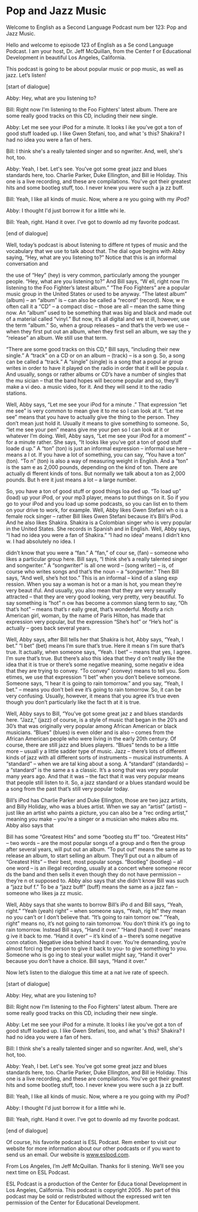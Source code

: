 # Pop and Jazz Music

Welcome to English as a Second Language Podcast num ber 123: Pop and Jazz Music.

Hello and welcome to episode 123 of English as a Se cond Language Podcast. I am your host, Dr. Jeff McQuillan, from the Center f or Educational Development in beautiful Los Angeles, California.

This podcast is going to be about popular music or pop music, as well as jazz. Let’s listen!

[start of dialogue]

Abby: Hey, what are you listening to?

Bill: Right now I'm listening to the Foo Fighters' latest album. There are some really good tracks on this CD, including their new single.

Abby: Let me see your iPod for a minute. It looks l ike you've got a ton of good stuff loaded up. I like Gwen Stefani, too, and what 's this? Shakira? I had no idea you were a fan of hers.

Bill: I think she's a really talented singer and so ngwriter. And, well, she's hot, too.

Abby: Yeah, I bet. Let's see. You've got some great  jazz and blues standards here, too. Charlie Parker, Duke Ellington, and Bill ie Holiday. This one is a live recording, and these are compilations. You've got their greatest hits and some bootleg stuff, too. I never knew you were such a ja zz buff.

Bill: Yeah, I like all kinds of music. Now, where a re you going with my iPod?

Abby: I thought I'd just borrow it for a little whi le.

Bill: Yeah, right. Hand it over. I've got to downlo ad my favorite podcast.

[end of dialogue]

Well, today’s podcast is about listening to differe nt types of music and the vocabulary that we use to talk about that. The dial ogue begins with Abby saying, “Hey, what are you listening to?” Notice that this is an informal conversation and

the use of “Hey” (hey) is very common, particularly  among the younger people. “Hey, what are you listening to?” And Bill says, “W ell, right now I’m listening to the Foo Fighter’s latest album.” “The Foo Fighters”  are a popular music group in the United States or used to be anyway. “The latest  album” (album) – an “album” is – can also be called a “record” (record). Now, w e often call it a “CD” – a compact disc – those are all – mean the same thing now. An “album” used to be something that was big and black  and made out of a material called “vinyl.” But now, it’s all digital and we st ill, however, use the term “album.” So, when a group releases – and that’s the verb we use – when they first put out an album, when they first sell an album, we say the y “release” an album. We still use that term.

“There are some good tracks on this CD,” Bill says,  “including their new single.” A “track” on a CD or on an album – (track) – is a son g. So, a song can be called a “track.” A “single” (single) is a song that a popul ar group writes in order to have it played on the radio in order that it will be popula r. And usually, songs or rather albums or CD’s have a number of singles that the mu sician – that the band hopes will become popular and so, they’ll make a vi deo. a music video, for it. And they will send it to the radio stations.

Well, Abby says, “Let me see your iPod for a minute .” That expression “let me see” is very common to mean give it to me so I can look at it. “Let me see” means that you have to actually give the thing to the person. They don’t mean just hold it. Usually it means to give something to  someone. So, “let me see your pen” means give me your pen so I can look at it or whatever I’m doing. Well, Abby says, “Let me see your iPod for a moment” – for a minute rather. She says, “It looks like you’ve got a ton of good stuff loade d up.” A “ton” (ton) is just an informal expression – informal use here – means a l ot. If you have a lot of something, you can say, “You have a ton” (ton). “To n” (ton) is also a way of measuring weight in English. And a “ton” is the sam e as 2,000 pounds, depending on the kind of ton. There are actually di fferent kinds of tons. But normally we talk about a ton as 2,000 pounds. But h ere it just means a lot – a large number.

So, you have a ton of good stuff or good things loa ded up. “To load up” (load) up your iPod, or your mp3 player, means to put things on it. So if you go to your iPod and you load up some podcasts, so you can list en to them on your drive to work, for example. Well, Abby likes Gwen Stefani wh o is a female rock singer – rather Bill likes Gwen Stefani because it’s Bill’s iPod. And he also likes Shakira. Shakira is a Colombian singer who is very popular in the United States. She records in Spanish and in English. Well, Abby says,  “I had no idea you were a fan of Shakira.” “I had no idea” means I didn’t kno w. I had absolutely no idea. I

didn’t know that you were a “fan.” A “fan,” of cour se, (fan) – someone who likes a particular group here. Bill says, “I think she’s a really talented singer and songwriter.” A “songwriter” is all one word – (song writer) – is, of course who writes songs and that’s the noun – a “songwriter.” Then Bill says, “And well, she’s hot too.” This is an informal – kind of a slang exp ression. When you say a woman is hot or a man is hot, you mean they’re very beaut iful. And usually, you also mean that they are very sexually attracted – that they are very good looking, very pretty, very beautiful. To say something is “hot” n ow has become a common slang term to say, “Oh that’s hot” – means that’s r eally great, that’s wonderful. Mostly a rich American girl, woman, by the name of Paris Hilton, has made that expression very popular, but the expression “She’s hot” or “He’s hot” is actually – goes back several years.

Well, Abby says, after Bill tells her that Shakira is hot, Abby says, “Yeah, I bet.” “I bet” (bet) means I’m sure that’s true. Here it mean s I’m sure that’s true. It actually, when someone says, “Yeah. I bet” – means that yes, I agree. I’m sure that’s true. But there’s also this idea that they d on’t really like the idea that it is true or there’s some negative meaning, some negativ e idea that they are trying to convey. “To convey” (convey) means to tell you. Som etimes, we use that expression “I bet” when you don’t believe someone. Someone says, “I hear it is going to rain tomorrow.” and you say, “Yeah, I bet.” – means you don’t beli eve it’s going to rain tomorrow. So, it can be very confusing. Usually, however, it means that you agree it’s true even though you don’t particularly like the fact th at it is true.

Well, Abby says to Bill, “You’ve got some great jaz z and blues standards here. “Jazz,” (jazz) of course, is a style of music that began in the 20’s and 30’s that was originally very popular among African American or black musicians. “Blues” (blues) is even older and is also – comes from the African American people who were living in the early 20th century. Of course, there are still jazz and blues players. “Blues” tends to be a little more – usuall y a little sadder type of music. Jazz – there’s lots of different kinds of jazz with  all different sorts of instruments – musical instruments. A “standard” – when we are tal king about a song. A “standard” (standards) – a “standard” is the same a s a classic. It’s a song that was very popular many years ago. And that it was – the fact that it was very popular means that people still listen to it. So, a  jazz standard or a blues standard would be a song from the past that’s still  very popular today.

Bill’s iPod has Charlie Parker and Duke Ellington, those are two jazz artists, and Billy Holiday, who was a blues artist. When we say an “artist” (artist) – just like an artist who paints a picture, you can also be a “rec ording artist,” meaning you make – you’re a singer or a musician who makes albu ms. Abby also says that

Bill has some “Greatest Hits” and some “bootleg stu ff” too. “Greatest Hits” – two words – are the most popular songs of a group and o ften the group after several years, will put out an album. “To put out” means the same as to release an album, to start selling an album. They’ll put out a n album of “Greatest Hits” – their best, most popular songs. “Bootleg” (bootleg) – all  one word – is an illegal recording, usually at a concert where someone recor ds the band and then sells it even though they do not have permission – they’re n ot supposed to. Abby also says that she didn’t know Bill was such a “jazz buf f.” To be a “jazz buff” (buff) means the same as a jazz fan – someone who likes ja zz music.

Well, Abby says that she wants to borrow Bill’s iPo d and Bill says, “Yeah, right.” “Yeah (yeah) right” – when someone says, “Yeah, rig ht” they mean no you can’t or I don’t believe that. “It’s going to rain tomorr ow.” “Yeah, right” means no, it’s not going to rain tomorrow. You don’t think it’s go ing to rain tomorrow. Instead Bill says, “Hand it over.” “Hand (hand) it over” means g ive it back to me. “Hand it over” – it’s kind of a – there’s some negative conn otation. Negative idea behind hand it over. You’re demanding, you’re almost forci ng the person to give it back to you- to give something to you. Someone who is go ing to steal your wallet might say, “Hand it over” because you don’t have a choice. Bill says, “Hand it over.”

Now let’s listen to the dialogue this time at a nat ive rate of speech.

[start of dialogue]

Abby: Hey, what are you listening to?

Bill: Right now I'm listening to the Foo Fighters' latest album. There are some really good tracks on this CD, including their new single.

Abby: Let me see your iPod for a minute. It looks l ike you've got a ton of good stuff loaded up. I like Gwen Stefani, too, and what 's this? Shakira? I had no idea you were a fan of hers.

Bill: I think she's a really talented singer and so ngwriter. And, well, she's hot, too.

Abby: Yeah, I bet. Let's see. You've got some great  jazz and blues standards here, too. Charlie Parker, Duke Ellington, and Bill ie Holiday. This one is a live recording, and these are compilations. You've got their greatest hits and some bootleg stuff, too. I never knew you were such a ja zz buff.

Bill: Yeah, I like all kinds of music. Now, where a re you going with my iPod?

Abby: I thought I'd just borrow it for a little whi le.

Bill: Yeah, right. Hand it over. I've got to downlo ad my favorite podcast.

[end of dialogue]

Of course, his favorite podcast is ESL Podcast. Rem ember to visit our website for more information about our other podcasts or if  you want to send us an email. Our website is www.eslpod.com.

From Los Angeles, I’m Jeff McQuillan. Thanks for li stening. We’ll see you next time on ESL Podcast.

ESL Podcast is a production of the Center for Educa tional Development in Los Angeles, California. This podcast is copyright 2005 . No part of this podcast may be sold or redistributed without the expressed writ ten permission of the Center for Educational Development.

